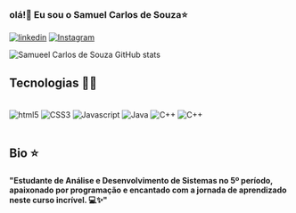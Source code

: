 ### olá!👋 Eu sou o Samuel Carlos de Souza⭐

[![linkedin](https://img.shields.io/badge/LinkedIn-0077B5?style=for-the-badge&logo=linkedin&logoColor=white)](https://www.linkedin.com/in/samuel-carlos-de-souza-607a23268/)
[![Instagram](https://img.shields.io/badge/Instagram-E4405F?style=for-the-badge&logo=instagram&logoColor=white)](https://www.instagram.com)


![Samueel Carlos de Souza GitHub stats](https://github-readme-stats.vercel.app/api?username=Samuel-SouzaZz&show_icons=true&theme=dracula)

## Tecnologias 🧑‍💻

<div style="display: inline_block"><br/>
    <img align="center" alt="html5" src="https://img.shields.io/badge/HTML5-E34F26?style=for-the-badge&logo=html5&logoColor=white"/>
     <img align="center" alt="CSS3" src="https://img.shields.io/badge/CSS3-1572B6?style=for-the-badge&logo=css3&logoColor=white"/>
     <img align="center" alt="Javascript" src="https://img.shields.io/badge/JavaScript-323330?style=for-the-badge&logo=javascript&logoColor=F7DF1E"/>
     <img align="center" alt="Java" src="https://img.shields.io/badge/Java-ED8B00?style=for-the-badge&logo=openjdk&logoColor=white"/>
     <img align="center" alt="C++" src="https://img.shields.io/badge/C%2B%2B-00599C?style=for-the-badge&logo=c%2B%2B&logoColor=white"/>
      <img align="center" alt="C++" src="https://img.shields.io/badge/C-00599C?style=for-the-badge&logo=c&logoColor=white"/>

</div><br/>


## Bio ⭐

#### "Estudante de Análise e Desenvolvimento de Sistemas no 5º período, apaixonado por programação e encantado com a jornada de aprendizado neste curso incrível. 💻✨"
